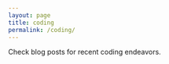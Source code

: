```yaml
---
layout: page
title: coding
permalink: /coding/
---
```


Check blog posts for recent coding endeavors.
